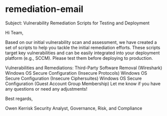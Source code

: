 # remediation-email

Subject: Vulnerability Remediation Scripts for Testing and Deployment

Hi Team,

Based on our initial vulnerability scan and assessment, we have created a set of scripts to help you tackle the initial remediation efforts. These scripts target key vulnerabilities and can be easily integrated into your deployment platform (e.g., SCCM). Please test them before deploying to production.

Vulnerabilities and Remediations:
Third-Party Software Removal (Wireshark)
Windows OS Secure Configuration (Insecure Protocols)
Windows OS Secure Configuration (Insecure Ciphersuites)
Windows OS Secure Configuration (Guest Account Group Membership)
Let me know if you have any questions or need any adjustments!

Best regards,

Owen Kerrisk
Security Analyst,
Governance, Risk, and Compliance
